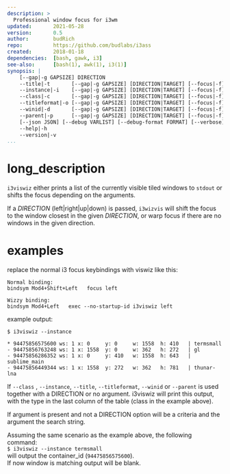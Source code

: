 ```yaml
---
description: >
  Professional window focus for i3wm
updated:       2021-05-28
version:       0.5
author:        budRich
repo:          https://github.com/budlabs/i3ass
created:       2018-01-18
dependencies:  [bash, gawk, i3]
see-also:      [bash(1), awk(1), i3(1)]
synopsis: |
    [--gap|-g GAPSIZE] DIRECTION 
    --title|-t       [--gap|-g GAPSIZE] [DIRECTION|TARGET] [--focus|-f] 
    --instance|-i    [--gap|-g GAPSIZE] [DIRECTION|TARGET] [--focus|-f]
    --class|-c       [--gap|-g GAPSIZE] [DIRECTION|TARGET] [--focus|-f]
    --titleformat|-o [--gap|-g GAPSIZE] [DIRECTION|TARGET] [--focus|-f]
    --winid|-d       [--gap|-g GAPSIZE] [DIRECTION|TARGET] [--focus|-f]
    --parent|-p      [--gap|-g GAPSIZE] [DIRECTION|TARGET] [--focus|-f]
    [--json JSON] [--debug VARLIST] [--debug-format FORMAT] [--verbose]
    --help|-h
    --version|-v
...
```


# long_description

`i3viswiz` either prints a list of the currently
visible tiled windows to `stdout` or shifts the
focus depending on the arguments.  

If a *DIRECTION* (left|right|up|down) is passed,
`i3wizvis` will shift the focus to the window
closest in the given *DIRECTION*, or warp focus
if there are no windows in the given direction. 

# examples

replace the normal i3 focus keybindings with viswiz like this:

``` text
Normal binding:
bindsym Mod4+Shift+Left   focus left

Wizzy binding:
bindsym Mod4+Left   exec --no-startup-id i3viswiz left
```

example output:  
```text
$ i3viswiz --instance

* 94475856575600 ws: 1 x: 0     y: 0     w: 1558  h: 410   | termsmall
- 94475856763248 ws: 1 x: 1558  y: 0     w: 362   h: 272   | gl
- 94475856286352 ws: 1 x: 0     y: 410   w: 1558  h: 643   | sublime_main
- 94475856449344 ws: 1 x: 1558  y: 272   w: 362   h: 781   | thunar-lna
```

If `--class` , `--instance`, `--title`,
`--titleformat`, `--winid` or `--parent` is used
together with a DIRECTION or no argument.
i3viswiz will print this output, with the type in
the last column of the table (class in the
example above).  

If argument is present and not a
DIRECTION option will be a criteria and the
argument the search string.  

Assuming the same scenario as the example above,
the following command:  
`$ i3viswiz --instance termsmall`  
will output the container_id (`94475856575600`).  
If now window is matching output will be blank.  
